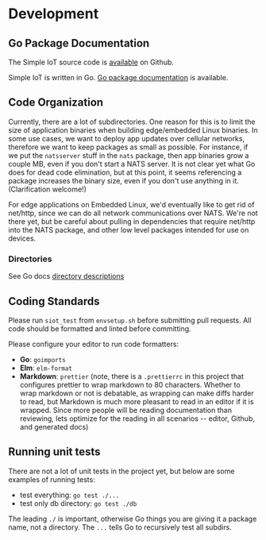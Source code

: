 # Development

## Go Package Documentation

The Simple IoT source code is
[available](https://github.com/simpleiot/simpleiot) on Github.

Simple IoT is written in Go.
[Go package documentation](https://pkg.go.dev/github.com/simpleiot/simpleiot) is
available.

## Code Organization

Currently, there are a lot of subdirectories. One reason for this is to limit
the size of application binaries when building edge/embedded Linux binaries. In
some use cases, we want to deploy app updates over cellular networks, therefore
we want to keep packages as small as possible. For instance, if we put the
`natsserver` stuff in the `nats` package, then app binaries grow a couple MB,
even if you don't start a NATS server. It is not clear yet what Go does for dead
code elimination, but at this point, it seems referencing a package increases
the binary size, even if you don't use anything in it. (Clarification welcome!)

For edge applications on Embedded Linux, we'd eventually like to get rid of
net/http, since we can do all network communications over NATS. We're not there
yet, but be careful about pulling in dependencies that require net/http into the
NATS package, and other low level packages intended for use on devices.

### Directories

See Go docs
[directory descriptions](https://pkg.go.dev/github.com/simpleiot/simpleiot#section-directories)

## Coding Standards

Please run `siot_test` from `envsetup.sh` before submitting pull requests. All
code should be formatted and linted before committing.

Please configure your editor to run code formatters:

- **Go**: `goimports`
- **Elm**: `elm-format`
- **Markdown**: `prettier` (note, there is a `.prettierrc` in this project that
  configures prettier to wrap markdown to 80 characters. Whether to wrap
  markdown or not is debatable, as wrapping can make diffs harder to read, but
  Markdown is much more pleasant to read in an editor if it is wrapped. Since
  more people will be reading documentation than reviewing, lets optimize for
  the reading in all scenarios -- editor, Github, and generated docs)

## Running unit tests

There are not a lot of unit tests in the project yet, but below are some
examples of running tests:

- test everything: `go test ./...`
- test only db directory: `go test ./db`

The leading `./` is important, otherwise Go things you are giving it a package
name, not a directory. The `...` tells Go to recursively test all subdirs.
